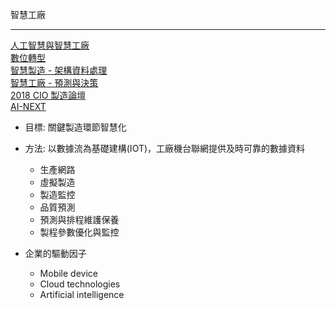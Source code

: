 智慧工廠
***
[人工智慧與智慧工廠](智慧工廠.md)<br>[數位轉型](轉型.md)<br>[智慧製造 - 架構資料處理](智慧製造-1.md)<br>[智慧工廠 - 預測與決策 ](智慧製造-2.md)<br>[2018 CIO 製造論壇](2018-CIO-製造論壇.md)<br>[AI-NEXT](AINext.md)<br>




+ 目標: 關鍵製造環節智慧化<br>

+ 方法: 以數據流為基礎建構(IOT)，工廠機台聯網提供及時可靠的數據資料
  + 生產網路
  + 虛擬製造
  + 製造監控
  * 品質預測
  + 預測與排程維護保養 
  + 製程參數優化與監控

+ 企業的驅動因子

  - Mobile device
  - Cloud technologies
  - Artificial intelligence



